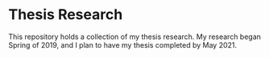 # Thesis Research

This repository holds a collection of my thesis research. My research began Spring of 2019, and I plan to have my thesis completed by May 2021.
